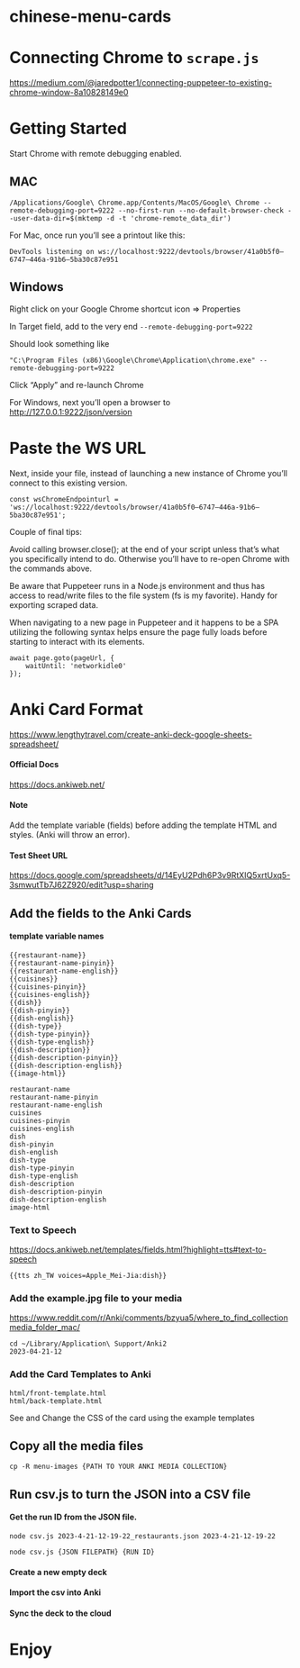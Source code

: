 # chinese-menu-cards

# Connecting Chrome to `scrape.js`

https://medium.com/@jaredpotter1/connecting-puppeteer-to-existing-chrome-window-8a10828149e0


# Getting Started
Start Chrome with remote debugging enabled.

## MAC

```
/Applications/Google\ Chrome.app/Contents/MacOS/Google\ Chrome --remote-debugging-port=9222 --no-first-run --no-default-browser-check --user-data-dir=$(mktemp -d -t 'chrome-remote_data_dir')
```

For Mac, once run you’ll see a printout like this:

```
DevTools listening on ws://localhost:9222/devtools/browser/41a0b5f0–6747–446a-91b6–5ba30c87e951
```

## Windows

Right click on your Google Chrome shortcut icon => Properties

In Target field, add to the very end `--remote-debugging-port=9222`

Should look something like

```
"C:\Program Files (x86)\Google\Chrome\Application\chrome.exe" --remote-debugging-port=9222
```

Click “Apply” and re-launch Chrome

For Windows, next you’ll open a browser to http://127.0.0.1:9222/json/version


# Paste the WS URL

Next, inside your file, instead of launching a new instance of Chrome you’ll connect to this existing version.

```
const wsChromeEndpointurl = 'ws://localhost:9222/devtools/browser/41a0b5f0–6747–446a-91b6–5ba30c87e951';
```

Couple of final tips:

Avoid calling browser.close(); at the end of your script unless that’s what you specifically intend to do. Otherwise you’ll have to re-open Chrome with the commands above.

Be aware that Puppeteer runs in a Node.js environment and thus has access to read/write files to the file system (fs is my favorite). Handy for exporting scraped data.

When navigating to a new page in Puppeteer and it happens to be a SPA utilizing the following syntax helps ensure the page fully loads before starting to interact with its elements.

```
await page.goto(pageUrl, {
    waitUntil: 'networkidle0'
});
```

# Anki Card Format

https://www.lengthytravel.com/create-anki-deck-google-sheets-spreadsheet/

#### Official Docs
https://docs.ankiweb.net/

#### Note
Add the template variable (fields) before adding the template HTML and styles. (Anki will throw an error).

#### Test Sheet URL
https://docs.google.com/spreadsheets/d/14EyU2Pdh6P3v9RtXIQ5xrtUxq5-3smwutTb7J62Z920/edit?usp=sharing

## Add the fields to the Anki Cards

#### template variable names
```
{{restaurant-name}}
{{restaurant-name-pinyin}}
{{restaurant-name-english}}
{{cuisines}}
{{cuisines-pinyin}}
{{cuisines-english}}
{{dish}}
{{dish-pinyin}}
{{dish-english}}
{{dish-type}}
{{dish-type-pinyin}}
{{dish-type-english}}
{{dish-description}}
{{dish-description-pinyin}}
{{dish-description-english}}
{{image-html}}
```

```
restaurant-name
restaurant-name-pinyin
restaurant-name-english
cuisines
cuisines-pinyin
cuisines-english
dish
dish-pinyin
dish-english
dish-type
dish-type-pinyin
dish-type-english
dish-description
dish-description-pinyin
dish-description-english
image-html
```


### Text to Speech
https://docs.ankiweb.net/templates/fields.html?highlight=tts#text-to-speech
```
{{tts zh_TW voices=Apple_Mei-Jia:dish}}
```

### Add the example.jpg file to your media
https://www.reddit.com/r/Anki/comments/bzyua5/where_to_find_collectionmedia_folder_mac/
```
cd ~/Library/Application\ Support/Anki2                                             2023-04-21-12
```

### Add the Card Templates to Anki
```
html/front-template.html
html/back-template.html
```

See and Change the CSS of the card using the example templates

## Copy all the media files
```
cp -R menu-images {PATH TO YOUR ANKI MEDIA COLLECTION}
```

## Run csv.js to turn the JSON into a CSV file

#### Get the run ID from the JSON file.

```
node csv.js 2023-4-21-12-19-22_restaurants.json 2023-4-21-12-19-22
```

```
node csv.js {JSON FILEPATH} {RUN ID}
```

 #### Create a new empty deck

 #### Import the csv into Anki

 #### Sync the deck to the cloud

 # Enjoy